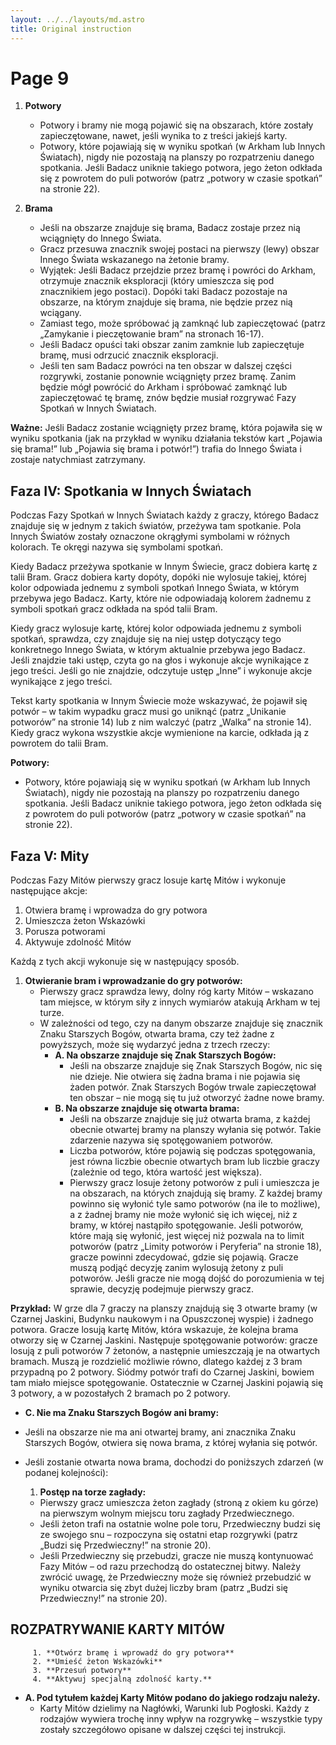 ```yaml
---
layout: ../../layouts/md.astro
title: Original instruction
---
```


# Page 9

1. **Potwory**

   - Potwory i bramy nie mogą pojawić się na obszarach, które zostały zapieczętowane, nawet, jeśli wynika to z treści jakiejś karty.
   - Potwory, które pojawiają się w wyniku spotkań (w Arkham lub Innych Światach), nigdy nie pozostają na planszy po rozpatrzeniu danego spotkania. Jeśli Badacz uniknie takiego potwora, jego żeton odkłada się z powrotem do puli potworów (patrz „potwory w czasie spotkań” na stronie 22).

2. **Brama**
   - Jeśli na obszarze znajduje się brama, Badacz zostaje przez nią wciągnięty do Innego Świata.
   - Gracz przesuwa znacznik swojej postaci na pierwszy (lewy) obszar Innego Świata wskazanego na żetonie bramy.
   - Wyjątek: Jeśli Badacz przejdzie przez bramę i powróci do Arkham, otrzymuje znacznik eksploracji (który umieszcza się pod znacznikiem jego postaci). Dopóki taki Badacz pozostaje na obszarze, na którym znajduje się brama, nie będzie przez nią wciągany.
   - Zamiast tego, może spróbować ją zamknąć lub zapieczętować (patrz „Zamykanie i pieczętowanie bram” na stronach 16-17).
   - Jeśli Badacz opuści taki obszar zanim zamknie lub zapieczętuje bramę, musi odrzucić znacznik eksploracji.
   - Jeśli ten sam Badacz powróci na ten obszar w dalszej części rozgrywki, zostanie ponownie wciągnięty przez bramę. Zanim będzie mógł powrócić do Arkham i spróbować zamknąć lub zapieczętować tę bramę, znów będzie musiał rozgrywać Fazy Spotkań w Innych Światach.

**Ważne:** Jeśli Badacz zostanie wciągnięty przez bramę, która pojawiła się w wyniku spotkania (jak na przykład w wyniku działania tekstów kart „Pojawia się brama!” lub „Pojawia się brama i potwór!”) trafia do Innego Świata i zostaje natychmiast zatrzymany.

## Faza IV: Spotkania w Innych Światach

Podczas Fazy Spotkań w Innych Światach każdy z graczy, którego Badacz znajduje się w jednym z takich światów, przeżywa tam spotkanie. Pola Innych Światów zostały oznaczone okrągłymi symbolami w różnych kolorach. Te okręgi nazywa się symbolami spotkań.

Kiedy Badacz przeżywa spotkanie w Innym Świecie, gracz dobiera kartę z talii Bram. Gracz dobiera karty dopóty, dopóki nie wylosuje takiej, której kolor odpowiada jednemu z symboli spotkań Innego Świata, w którym przebywa jego Badacz. Karty, które nie odpowiadają kolorem żadnemu z symboli spotkań gracz odkłada na spód talii Bram.

Kiedy gracz wylosuje kartę, której kolor odpowiada jednemu z symboli spotkań, sprawdza, czy znajduje się na niej ustęp dotyczący tego konkretnego Innego Świata, w którym aktualnie przebywa jego Badacz. Jeśli znajdzie taki ustęp, czyta go na głos i wykonuje akcje wynikające z jego treści. Jeśli go nie znajdzie, odczytuje ustęp „Inne” i wykonuje akcje wynikające z jego treści.

Tekst karty spotkania w Innym Świecie może wskazywać, że pojawił się potwór – w takim wypadku gracz musi go uniknąć (patrz „Unikanie potworów” na stronie 14) lub z nim walczyć (patrz „Walka” na stronie 14). Kiedy gracz wykona wszystkie akcje wymienione na karcie, odkłada ją z powrotem do talii Bram.

**Potwory:**

- Potwory, które pojawiają się w wyniku spotkań (w Arkham lub Innych Światach), nigdy nie pozostają na planszy po rozpatrzeniu danego spotkania. Jeśli Badacz uniknie takiego potwora, jego żeton odkłada się z powrotem do puli potworów (patrz „potwory w czasie spotkań” na stronie 22).

## Faza V: Mity

Podczas Fazy Mitów pierwszy gracz losuje kartę Mitów i wykonuje następujące akcje:

1. Otwiera bramę i wprowadza do gry potwora
2. Umieszcza żeton Wskazówki
3. Porusza potworami
4. Aktywuje zdolność Mitów

Każdą z tych akcji wykonuje się w następujący sposób.

1. **Otwieranie bram i wprowadzanie do gry potworów:**
   - Pierwszy gracz sprawdza lewy, dolny róg karty Mitów – wskazano tam miejsce, w którym siły z innych wymiarów atakują Arkham w tej turze.
   - W zależności od tego, czy na danym obszarze znajduje się znacznik Znaku Starszych Bogów, otwarta brama, czy też żadne z powyższych, może się wydarzyć jedna z trzech rzeczy:
     - **A. Na obszarze znajduje się Znak Starszych Bogów:**
       - Jeśli na obszarze znajduje się Znak Starszych Bogów, nic się nie dzieje. Nie otwiera się żadna brama i nie pojawia się żaden potwór. Znak Starszych Bogów trwale zapieczętował ten obszar – nie mogą się tu już otworzyć żadne nowe bramy.
     - **B. Na obszarze znajduje się otwarta brama:**
       - Jeśli na obszarze znajduje się już otwarta brama, z każdej obecnie otwartej bramy na planszy wyłania się potwór. Takie zdarzenie nazywa się spotęgowaniem potworów.
       - Liczba potworów, które pojawią się podczas spotęgowania, jest równa liczbie obecnie otwartych bram lub liczbie graczy (zależnie od tego, która wartość jest większa).
       - Pierwszy gracz losuje żetony potworów z puli i umieszcza je na obszarach, na których znajdują się bramy. Z każdej bramy powinno się wyłonić tyle samo potworów (na ile to możliwe), a z żadnej bramy nie może wyłonić się ich więcej, niż z bramy, w której nastąpiło spotęgowanie. Jeśli potworów, które mają się wyłonić, jest więcej niż pozwala na to limit potworów (patrz „Limity potworów i Peryferia” na stronie 18), gracze powinni zdecydować, gdzie się pojawią. Gracze muszą podjąć decyzję zanim wylosują żetony z puli potworów. Jeśli gracze nie mogą dojść do porozumienia w tej sprawie, decyzję podejmuje pierwszy gracz.

**Przykład:**
W grze dla 7 graczy na planszy znajdują się 3 otwarte bramy (w Czarnej Jaskini, Budynku naukowym i na Opuszczonej wyspie) i żadnego potwora. Gracze losują kartę Mitów, która wskazuje, że kolejna brama otworzy się w Czarnej Jaskini. Następuje spotęgowanie potworów: gracze losują z puli potworów 7 żetonów, a następnie umieszczają je na otwartych bramach. Muszą je rozdzielić możliwie równo, dlatego każdej z 3 bram przypadną po 2 potwory. Siódmy potwór trafi do Czarnej Jaskini, bowiem tam miało miejsce spotęgowanie. Ostatecznie w Czarnej Jaskini pojawią się 3 potwory, a w pozostałych 2 bramach po 2 potwory.

- **C. Nie ma Znaku Starszych Bogów ani bramy:**
- Jeśli na obszarze nie ma ani otwartej bramy, ani znacznika Znaku Starszych Bogów, otwiera się nowa brama, z której wyłania się potwór.
- Jeśli zostanie otwarta nowa brama, dochodzi do poniższych zdarzeń (w podanej kolejności):

  1. **Postęp na torze zagłady:**

  - Pierwszy gracz umieszcza żeton zagłady (stroną z okiem ku górze) na pierwszym wolnym miejscu toru zagłady Przedwiecznego.
  - Jeśli żeton trafi na ostatnie wolne pole toru, Przedwieczny budzi się ze swojego snu – rozpoczyna się ostatni etap rozgrywki (patrz „Budzi się Przedwieczny!” na stronie 20).
  - Jeśli Przedwieczny się przebudzi, gracze nie muszą kontynuować Fazy Mitów – od razu przechodzą do ostatecznej bitwy. Należy zwrócić uwagę, że Przedwieczny może się również przebudzić w wyniku otwarcia się zbyt dużej liczby bram (patrz „Budzi się Przedwieczny!” na stronie 20).

## ROZPATRYWANIE KARTY MITÓW

         1. **Otwórz bramę i wprowadź do gry potwora**
         2. **Umieść żeton Wskazówki**
         3. **Przesuń potwory**
         4. **Aktywuj specjalną zdolność karty.**

- **A. Pod tytułem każdej Karty Mitów podano do jakiego rodzaju należy.**
  - Karty Mitów dzielimy na Nagłówki, Warunki lub Pogłoski. Każdy z rodzajów wywiera trochę inny wpływ na rozgrywkę – wszystkie typy zostały szczegółowo opisane w dalszej części tej instrukcji.
